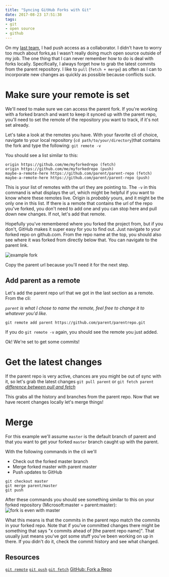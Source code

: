```yaml
---
title: "Syncing GitHub Forks with Git"
date: 2017-08-23 17:51:38
tags: 
- git
- open source
- github
---
```


On my [last team](https://github.com/github/visualstudio), I had push access as a collaborator. I didn't have to worry too much about forks,as I wasn't really doing much open source outside of my job. The one thing that I can never remember how to do is deal with forks locally. Specifically, I always forget how to grab the latest commits from the parent repository. I like to `pull` (`fetch + merge`) as often as I can to incorporate new changes as quickly as possible because conflicts suck.

# Make sure your remote is set
We'll need to make sure we can access the parent fork. If you're working with a forked branch and want to keep it synced up with the parent repo, you'll need to set the remote of the repository you want to track, if it's not set already. 

Let's take a look at the remotes you have. With your favorite cli of choice, navigate to your local repository (`cd path/to/your/directory`)that contains the fork and type the following:
`git remote -v`

You should see a list similar to this:
```
origin https://github.com/me/myforkedrepo (fetch)
origin https://github.com/me/myforkedrepo (push)
maybe-a-remote-here https://github.com/parent/parent-repo (fetch)
maybe-a-remote-here https://github.com/parent/parent-repo (push)
```

This is your list of remotes with the url they are pointing to. The `-v` in this command is what displays the url, which might be helpful if you want to know where these remotes live. Origin is _probably_ yours, and it might be the only one in this list. If there is a remote that contains the url of the repo you've forked, you don't need to add one and you can stop here and pull down new changes. If not, let's add that remote.

Hopefully you've remembered where you forked the project from, but if you don't, GitHub makes it super easy for you to find out. Just navigate to your forked repo on github.com. From the repo name at the top, you should also see where it was forked from directly below that. You can navigate to the parent link.

![example fork](/img/ghforkinfo.png)

Copy the parent url because you'll need it for the next step.

## Add parent as a remote
Let's add the parent repo url that we got in the last section as a remote. From the cli:

_`parent` is what I chose to name the remote, feel free to change it to whatever you'd like._

```
git remote add parent https://github.com/parent/parentrepo.git
```

If you do `git remote -v` again, you should see the remote you just added.

Ok! We're set to get some commits!

# Get the latest changes

If the parent repo is very active, chances are you might be out of sync with it, so let's grab the latest changes
`git pull parent` or `git fetch parent` _[difference between pull and fetch](https://stackoverflow.com/questions/292357/what-is-the-difference-between-git-pull-and-git-fetch)_

This grabs all the history and branches from the parent repo. Now that we have recent changes locally let's merge things!

# Merge

For this example we'll assume `master` is the default branch of parent and that you want to get your forked `master` branch caught up with the parent. 

With the following commands in the cli we'll 
- Check out the forked master branch
- Merge forked master with parent master
- Push updates to GitHub

```
git checkout master
git merge parent/master
git push
```

After these commands you should see something similar to this on your forked repository (Microsoft:master = parent:master):
![fork is even with master](/img/evenfork.png)

What this means is that the commits in the parent repo match the commits in your forked repo. Note that if you've committed changes there might be something that says "x commits ahead of [the parent repo name]". That usually just means you've got some stuff you've been working on up in there. If you didn't do it, check the commit history and see what changed.

## Resources
[`git remote`](https://git-scm.com/docs/git-remote)
[`git push`](https://git-scm.com/docs/git-push)
[`git fetch`](https://git-scm.com/docs/git-fetch)
[GitHub: Fork a Repo](https://help.github.com/articles/fork-a-repo/)



